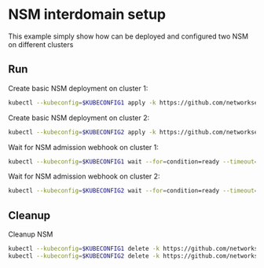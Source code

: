 # NSM interdomain setup


This example simply show how can be deployed and configured two NSM on different clusters

## Run

Create basic NSM deployment on cluster 1:

```bash
kubectl --kubeconfig=$KUBECONFIG1 apply -k https://github.com/networkservicemesh/deployments-k8s/examples/interdomain/nsm/cluster1?ref=ef32cc37a7a41bbc9ffbaa8b2216158ac7f7a606
```

Create basic NSM deployment on cluster 2:

```bash
kubectl --kubeconfig=$KUBECONFIG2 apply -k https://github.com/networkservicemesh/deployments-k8s/examples/interdomain/nsm/cluster2?ref=ef32cc37a7a41bbc9ffbaa8b2216158ac7f7a606
```

Wait for NSM admission webhook on cluster 1:

```bash
kubectl --kubeconfig=$KUBECONFIG1 wait --for=condition=ready --timeout=1m pod -n nsm-system -l app=admission-webhook-k8s
```

Wait for NSM admission webhook on cluster 2:

```bash
kubectl --kubeconfig=$KUBECONFIG2 wait --for=condition=ready --timeout=1m pod -n nsm-system -l app=admission-webhook-k8s
```

## Cleanup

Cleanup NSM
```bash
kubectl --kubeconfig=$KUBECONFIG1 delete -k https://github.com/networkservicemesh/deployments-k8s/examples/interdomain/nsm/cluster1?ref=ef32cc37a7a41bbc9ffbaa8b2216158ac7f7a606
kubectl --kubeconfig=$KUBECONFIG2 delete -k https://github.com/networkservicemesh/deployments-k8s/examples/interdomain/nsm/cluster2?ref=ef32cc37a7a41bbc9ffbaa8b2216158ac7f7a606
```
